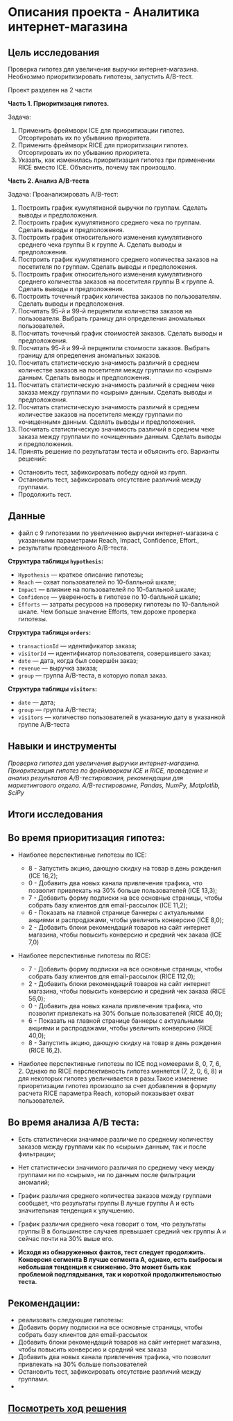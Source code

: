 # Описания проекта - Аналитика интернет-магазина

## Цель исследования 

Проверка гипотез для увеличения выручки интернет-магазина. Необхозимо приоритизировать гипотезы, запустить A/B-тест.


Проект разделен на 2 части

**Часть 1. Приоритизация гипотез.**

Задача:
1. Применить фреймворк ICE для приоритизации гипотез. Отсортировать их по убыванию приоритета.
2. Применить фреймворк RICE для приоритизации гипотез. Отсортировать их по убыванию приоритета.
3. Указать, как изменилась приоритизация гипотез при применении RICE вместо ICE. Объяснить, почему так произошло.


**Часть 2. Анализ A/B-теста**

Задача: Проанализировать A/B-тест:

1. Построить график кумулятивной выручки по группам. Сделать выводы и предположения.
2. Построить график кумулятивного среднего чека по группам. Сделать выводы и предположения.
3. Построить график относительного изменения кумулятивного среднего чека группы B к группе A. Сделать выводы и предположения.
4. Построить график кумулятивного среднего количества заказов на посетителя по группам. Сделать выводы и предположения.
5. Построить график относительного изменения кумулятивного среднего количества заказов на посетителя группы B к группе A. Сделать выводы и предположения.
6. Построить точечный график количества заказов по пользователям. Сделать выводы и предположения.
7. Посчитать 95-й и 99-й перцентили количества заказов на пользователя. Выбрать границу для определения аномальных пользователей.
8. Посчитать точечный график стоимостей заказов. Сделать выводы и предположения.
9. Посчитать 95-й и 99-й перцентили стоимости заказов. Выбрать границу для определения аномальных заказов.
10. Посчитать статистическую значимость различий в среднем количестве заказов на посетителя между группами по «сырым» данным. Сделать выводы и предположения.
11. Посчитать статистическую значимость различий в среднем чеке заказа между группами по «сырым» данным. Сделать выводы и предположения.
12. Посчитать статистическую значимость различий в среднем количестве заказов на посетителя между группами по «очищенным» данным. Сделать выводы и предположения.
13. Посчитать статистическую значимость различий в среднем чеке заказа между группами по «очищенным» данным. Сделать выводы и предположения.
14. Принять решение по результатам теста и объяснить его. Варианты решений:
 - Остановить тест, зафиксировать победу одной из групп.
 - Остановить тест, зафиксировать отсутствие различий между группами.
 - Продолжить тест.


## Данные
- файл с 9 гипотезами по увеличению выручки интернет-магазина с указанными параметрами Reach, Impact, Confidence, Effort.,
- результаты проведенного A/B-теста.


**Структура таблицы `hypothesis`:**

* `Hypothesis` — краткое описание гипотезы;
* `Reach` — охват пользователей по 10-балльной шкале;
* `Impact` — влияние на пользователей по 10-балльной шкале;
* `Confidence` — уверенность в гипотезе по 10-балльной шкале;
* `Efforts` — затраты ресурсов на проверку гипотезы по 10-балльной шкале. Чем больше значение Efforts, тем дороже проверка гипотезы.

**Структура таблицы `orders`:**
  
* `transactionId` — идентификатор заказа;
* `visitorId` — идентификатор пользователя, совершившего заказ;
* `date` — дата, когда был совершён заказ;
* `revenue` — выручка заказа;
* `group` — группа A/B-теста, в которую попал заказ.

**Структура таблицы `visitors`:**
  
* `date` — дата;
* `group` — группа A/B-теста;
* `visitors` — количество пользователей в указанную дату в указанной группе A/B-теста

  
## Навыки и инструменты

*Проверка гипотез для увеличения выручки интернет-магазина. 
Приоритезация гипотез по фреймворкам ICE и RICE, проведение и анализ результатов A/B-тестирования, рекомендации для маркетингового отдела. 
A/B-тестирование, Pandas, NumPy, Matplotlib, SciPy*

## Итоги исследования

## Во время приоритизация гипотез:

- Наиболее перспективные гипотезы по ICE: 
  - 8 - Запустить акцию, дающую скидку на товар в день рождения (ICE 16,2); 
  - 0 - Добавить два новых канала привлечения трафика, что позволит привлекать на 30% больше пользователей (ICE 13,3);
  - 7 - Добавить форму подписки на все основные страницы, чтобы собрать базу клиентов для email-рассылок (ICE 11,2);
  - 6 - Показать на главной странице баннеры с актуальными акциями и распродажами, чтобы увеличить конверсию (ICE 8,0);
  - 2 - Добавить блоки рекомендаций товаров на сайт интернет магазина, чтобы повысить конверсию и средний чек заказа (ICE 7,0)

- Наиболее перспективные гипотезы по RICE: 
  - 7 - Добавить форму подписки на все основные страницы, чтобы собрать базу клиентов для email-рассылок (RICE 112,0); 
  - 2 - Добавить блоки рекомендаций товаров на сайт интернет магазина, чтобы повысить конверсию и средний чек заказа (RICE 56,0);
  - 0 - Добавить два новых канала привлечения трафика, что позволит привлекать на 30% больше пользователей (RICE 40,0);
  - 6 - Показать на главной странице баннеры с актуальными акциями и распродажами, чтобы увеличить конверсию (RICE 40,0);
  - 8 - Запустить акцию, дающую скидку на товар в день рождения (RICE 16,2). 

- Наиболее перспективные гипотезы по ICE под номеерами 8, 0, 7, 6, 2. Однако по RICE перспективность гипотез меняется (7, 2, 0, 6, 8) и для некоторых гипотез увеличивается в разы.Такое изменение приоретизации гипотез произошло за счет добавления в формулу расчета RICE параметра Reach, который показывает охват пользователей.

## Во время анализа А/В теста:

- Есть статистически значимое различие по среднему количеству заказов между группами как по «сырым» данным, так и после фильтрации;
- Нет статистически значимого различия по среднему чеку между группами ни по «сырым», ни по данным после фильтрации аномалий;
- График различия среднего количества заказов между группами сообщает, что результаты группы B лучше группы A и есть значительная тенденция к улучшению.
- График различия среднего чека говорит о том, что результаты группы B в большинстве случаев превышает средний чек группы А и сейчас почти на 30% выше его.

- **Исходя из обнаруженных фактов, тест следует продолжить. Конверсия сегмента B лучше сегмента A, однако, есть выбросы и небольшая тенденция к снижению. Это может быть как проблемой подглядывания, так и короткой продолжительностью теста.**

## Рекомендации:

- реализовать следующие гипотезы:
 - Добавить форму подписки на все основные страницы, чтобы собрать базу клиентов для email-рассылок
 - Добавить блоки рекомендаций товаров на сайт интернет магазина, чтобы повысить конверсию и средний чек заказа
 - Добавить два новых канала привлечения трафика, что позволит привлекать на 30% больше пользователей
- Остановить тест, зафиксировать отсутствие различий между группами.
- 
## [Посмотреть ход решения](https://github.com/AlexSidelnikov/Yandex-Practicum/blob/main/1.%20%D0%98%D1%81%D1%81%D0%BB%D0%B5%D0%B4%D0%BE%D0%B2%D0%B0%D0%BD%D0%B8%D0%B5%20%D0%B4%D0%B0%D0%BD%D0%BD%D1%8B%D1%85%20%D1%81%D0%B5%D1%80%D0%B2%D0%B8%D1%81%D0%B0%20%E2%80%9C%D0%AF%D0%BD%D0%B4%D0%B5%D0%BA%D1%81.%D0%9C%D1%83%D0%B7%D1%8B%D0%BA%D0%B0%E2%80%9D%20%E2%80%94%20%D1%81%D1%80%D0%B0%D0%B2%D0%BD%D0%B5%D0%BD%D0%B8%D0%B5%20%D0%BF%D0%BE%D0%BB%D1%8C%D0%B7%D0%BE%D0%B2%D0%B0%D1%82%D0%B5%D0%BB%D0%B5%D0%B9%20%D0%B4%D0%B2%D1%83%D1%85%20%D0%B3%D0%BE%D1%80%D0%BE%D0%B4%D0%BE%D0%B2/1.%20%D0%98%D1%81%D1%81%D0%BB%D0%B5%D0%B4%D0%BE%D0%B2%D0%B0%D0%BD%D0%B8%D0%B5%20%D0%B4%D0%B0%D0%BD%D0%BD%D1%8B%D1%85%20%D1%81%D0%B5%D1%80%D0%B2%D0%B8%D1%81%D0%B0%20%E2%80%9C%D0%AF%D0%BD%D0%B4%D0%B5%D0%BA%D1%81.%D0%9C%D1%83%D0%B7%D1%8B%D0%BA%D0%B0%E2%80%9D%20%E2%80%94%20%D1%81%D1%80%D0%B0%D0%B2%D0%BD%D0%B5%D0%BD%D0%B8%D0%B5%20%D0%BF%D0%BE%D0%BB%D1%8C%D0%B7%D0%BE%D0%B2%D0%B0%D1%82%D0%B5%D0%BB%D0%B5%D0%B9%20%D0%B4%D0%B2%D1%83%D1%85%20%D0%B3%D0%BE%D1%80%D0%BE%D0%B4%D0%BE%D0%B2.ipynb)
